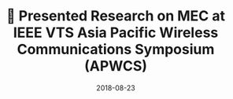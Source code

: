 ---
title: 🎉 Presented Research on MEC at IEEE VTS Asia Pacific Wireless Communications Symposium (APWCS)
summary: "<div style='text-align: justify;'>Excited to give a presentation at the 15th IEEE VTS Asia Pacific Wireless Communications Symposium (APWCS 2018) on our work titled “QoS‑aware Fog Computing System: Load Distribution and Task Offloading.”</div>"
date: 2018-08-23
tags:
  - IEEE VTS Presentation
  - Markdown
url_pdf: uploads/kan-apwcs-2018
links:
  - icon: link
    icon_pack: fas
    name: VTS Talk
    url: https://dexterkan.github.io/event/vts/
---